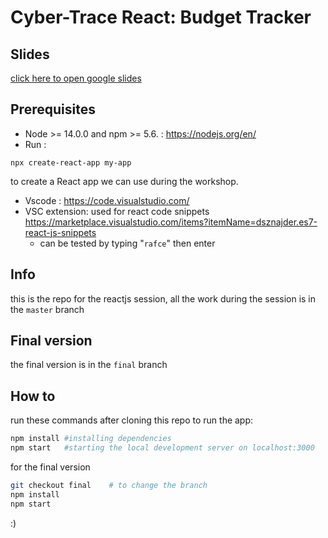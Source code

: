 # Cyber-Trace React: Budget Tracker

## Slides

[click here to open google slides](https://docs.google.com/presentation/d/1g6wUTLflYzRh5WzDSqZskPGUMun91w9i1KMdRRaPlC0/edit?usp=sharing)

## Prerequisites

- Node >= 14.0.0 and npm >= 5.6. : https://nodejs.org/en/
- Run :

```
npx create-react-app my-app
```

to create a React app we can use during the workshop.

- Vscode : https://code.visualstudio.com/
- VSC extension: used for react code snippets https://marketplace.visualstudio.com/items?itemName=dsznajder.es7-react-js-snippets
  - can be tested by typing "`rafce`" then enter

## Info

this is the repo for the reactjs session, all the work during the session is in the `master` branch

## Final version

the final version is in the `final` branch

## How to

run these commands after cloning this repo to run the app:

```sh
npm install	#installing dependencies
npm start	#starting the local development server on localhost:3000
```

for the final version

```sh
git checkout final    # to change the branch
npm install
npm start
```

:)
